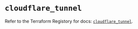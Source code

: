 # `cloudflare_tunnel`

Refer to the Terraform Registory for docs: [`cloudflare_tunnel`](https://registry.terraform.io/providers/cloudflare/cloudflare/4.7.0/docs/resources/tunnel).
